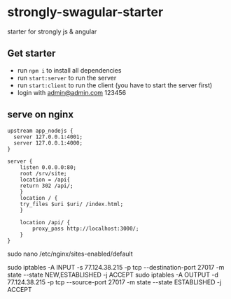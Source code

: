 # strongly-swagular-starter
starter for strongly js & angular

## Get starter
* run ```npm i``` to install all dependencies
* run ```start:server``` to run the server
* run ```start:client``` to run the client (you have to start the server first)
* login with admin@admin.com 123456


## serve on nginx
```
upstream app_nodejs {
  server 127.0.0.1:4001;
  server 127.0.0.1:4000;
}

server {
    listen 0.0.0.0:80;
    root /srv/site;
    location = /api{
    return 302 /api/;
    }
    location / {
    try_files $uri $uri/ /index.html;
    }

    location /api/ {
        proxy_pass http://localhost:3000/;
    }
}
```

sudo nano /etc/nginx/sites-enabled/default

sudo iptables -A INPUT -s 77.124.38.215 -p tcp --destination-port 27017 -m state --state NEW,ESTABLISHED -j ACCEPT
sudo iptables -A OUTPUT -d 77.124.38.215 -p tcp --source-port 27017 -m state --state ESTABLISHED -j ACCEPT
